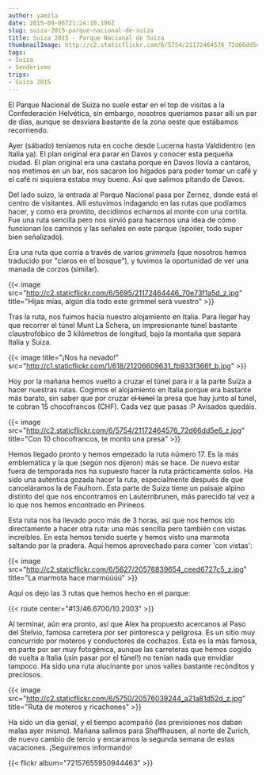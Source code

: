 ```yaml
---
author: yamila
date: 2015-09-06T21:24:18.196Z
slug: suiza-2015-parque-nacional-de-suiza
title: Suiza 2015 - Parque Nacional de Suiza
thumbnailImage: http://c2.staticflickr.com/6/5754/21172464576_72d66dd5e6_z.jpg
tags:
- Suiza
- Senderismo
trips:
- Suiza 2015
---
```


El Parque Nacional de Suiza no suele estar en el top de visitas a la Confederación Helvética, sin embargo, nosotros queríamos pasar allí un par de días, aunque se desviara bastante de la zona oeste que estábamos recorriendo.

Ayer (sábado) teníamos ruta en coche desde Lucerna hasta Valdidentro (en Italia ya). El plan original era parar en Davos y conocer esta pequeña ciudad. El plan original era una castaña porque en Davos llovía a cántaros, nos metimos en un bar, nos sacaron los hígados para poder tomar un café y el café ni siquiera estaba muy bueno. Así que salimos pitando de Davos.

Del lado suizo, la entrada al Parque Nacional pasa por Zernez, donde está el centro de visitantes. Allí estuvimos indagando en las rutas que podíamos hacer, y como era prontito, decidimos echarnos al monte con una cortita. Fue una ruta sencilla pero nos sirvió para hacernos una idea de cómo funcionan los caminos y las señales en este parque (spoiler, todo super bien señalizado).

Era una ruta que corría a través de varios <em>grimmels</em> (que nosotros hemos traducido por "claros en el bosque"), y tuvimos la oportunidad de ver una manada de corzos (similar).

{{< image src="http://c2.staticflickr.com/6/5695/21172464446_70e73f1a5d_z.jpg" title="Hijas mías, algún día todo este grimmel será vuestro" >}}

Tras la ruta, nos fuimos hacia nuestro alojamiento en Italia. Para llegar hay que recorrer el túnel Munt La Schera, un impresionante túnel bastante claustrofóbico de 3 kilómetros de longitud, bajo la montaña que separa Italia y Suiza.

{{< image title="¡Nos ha nevado!" src="http://c1.staticflickr.com/1/618/21206609631_fb933f366f_b.jpg" >}}

Hoy por la mañana hemos vuelto a cruzar el túnel para ir a la parte Suiza a hacer nuestras rutas. Cogimos el alojamiento en Italia porque era bastante más barato, sin saber que por cruzar <del>el túnel</del> la presa que hay junto al túnel, te cobran 15 chocofrancos (CHF). Cada vez que pasas :P Avisados quedáis.

{{< image src="http://c2.staticflickr.com/6/5754/21172464576_72d66dd5e6_z.jpg" title="Con 10 chocofrancos, te monto una presa" >}}

Hemos llegado pronto y hemos empezado la ruta número 17. Es la más emblemática y la que (según nos dijeron) más se hace. De nuevo estar fuera de temporada nos ha supuesto hacer la ruta prácticamente solos. Ha sido una auténtica gozada hacer la ruta, especialmente después de que canceláramos la de Faulhorn. Esta parte de Suiza tiene un paisaje alpino distinto del que nos encontramos en Lauternbrunen, más parecido tal vez a lo que nos hemos encontrado en Pirineos.

Esta ruta nos ha llevado poco más de 3 horas, así que nos hemos ido directamente a hacer otra ruta: una más sencilla pero también con vistas increíbles. En esta hemos tenido suerte y hemos visto una marmota saltando por la pradera. Aquí hemos aprovechado para comer 'con vistas':

{{< image src="http://c2.staticflickr.com/6/5627/20576839654_ceed6727c5_z.jpg" title="La marmota hace marmúúúú" >}}

Aquí os dejo las 3 rutas que hemos hecho en el parque:

{{< route center="#13/46.6700/10.2003" >}}

Al terminar, aún era pronto, así que Alex ha propuesto acercanos al Paso del Stelvio, famosa carretera por ser pintoresca y peligrosa. Es un sitio muy concurrido por moteros y conductores de cochazos. Esta es la más famosa, en parte por ser muy fotogénica, aunque las carreteras que hemos cogido de vuelta a Italia (¡sin pasar por el túnel!) no tenían nada que envidiar tampoco. Ha sido una ruta alucinante por unos valles bastante recónditos y preciosos.

{{< image src="http://c2.staticflickr.com/6/5750/20576039244_a21a81d52d_z.jpg" title="Ruta de moteros y ricachones" >}}

Ha sido un día genial, y el tiempo acompañó (las previsiones nos daban malas ayer mismo). Mañana salimos para Shaffhausen, al norte de Zurich, de nuevo cambio de tercio y encaramos la segunda semana de estas vacaciones. ¡Seguiremos informando!

{{< flickr album="72157655950944463" >}}
